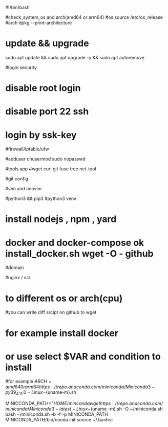 #!/bin/bash

#check_system_os and arch(amd64 or arm64)
#os
source /etc/os_release
#arch
dpkg --print-architecture

# update && upgrade
sudo apt update && sudo apt upgrade -y && sudo apt autoremove

#login security
# disable root login 
# disable port 22 ssh
# login by ssk-key

#firewall/iptable/ufw
 
#adduser 
chusermod
sudo nopasswd

#tools app
#wget curl git fuse tree net-tool

#git config


#vim and neovim

#python3 && pip3
#python3 venv

# install nodejs , npm , yard

# docker and docker-compose  ok  install_docker.sh wget -O - github

#domain 

#nginx / ssl




# to different os or arch(cpu) 
#you can write diff srcipt on github to wget
# for example install docker

# or use select $VAR and condition to install
#for example $ARCH=amd64 0r arm64  
https://repo.anaconda.com/miniconda/Miniconda3-py39_4.11.0-Linux-${uname-m}.sh

MINICCONDA_PATH="$HOME/minconda
wget  https://repo.anaconda.com/miniconda/Miniconda3-latest-Linux-$(uname -m).sh -O  ~/miniconda.sh
 bash  ~/miniconda.sh -b -f -p MINICONDA_PATH
MINICONDA_PATH/bin/conda init
source  ~/.bashrc

